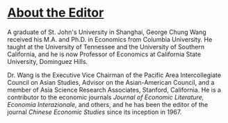 [About the Editor](#)
===================================================================================

A graduate of St. John's University in Shanghai, George Chung Wang
received his M.A. and Ph.D. in Economics from Columbia University. He
taught at the University of Tennessee and the University of Southern
California, and he is now Professor of Economics at California State
University, Dominguez Hills.

Dr. Wang is the Executive Vice Chairman of the Pacific Area
Intercollegiate Council on Asian Studies, Advisor on the Asian-American
Council, and a member of Asia Science Research Associates, Stanford,
California. He is a contributor to the economic journals _Journal of
Economic Literature, Economia Interazionale_, and others,
and he has been the editor of the journal _Chinese Economic
Studies_ since its inception in 1967.
